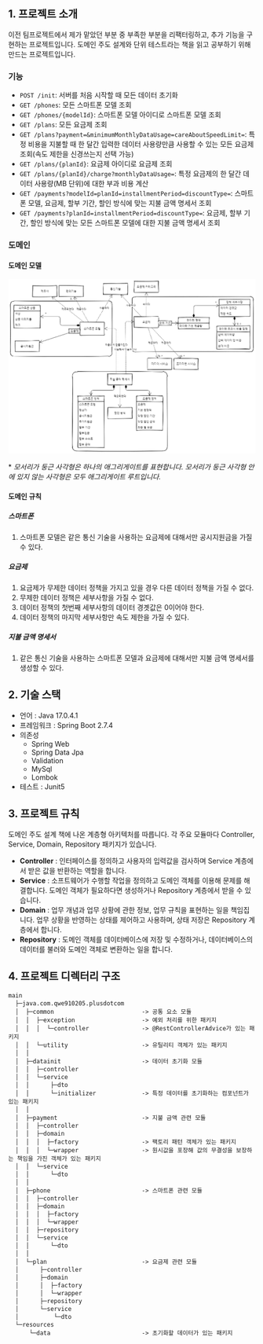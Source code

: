 ## 1. 프로젝트 소개
이전 팀프로젝트에서 제가 맡았던 부분 중 부족한 부분을 리팩터링하고, 추가 기능을 구현하는 프로젝트입니다.
도메인 주도 설계와 단위 테스트라는 책을 읽고 공부하기 위해 만드는 프로젝트입니다.
### 기능
* ```POST /init```: 서버를 처음 시작할 때 모든 데이터 초기화
* ```GET /phones```: 모든 스마트폰 모델 조회
* ```GET /phones/{modelId}```: 스마트폰 모델 아이디로 스마트폰 모델 조회
* ```GET /plans```: 모든 요금제 조회
* ```GET /plans?payment=&minimumMonthlyDataUsage=careAboutSpeedLimit=```: 특정 비용을 지불할 때 한 달간 입력한 데이터 사용량만큼 사용할 수 있는 모든 요금제 조회(속도 제한을 신경쓰는지 선택 가능)
* ```GET /plans/{planId}```: 요금제 아이디로 요금제 조회
* ```GET /plans/{planId}/charge?monthlyDataUsage=```: 특정 요금제의 한 달간 데이터 사용량(MB 단위)에 대한 부과 비용 계산
* ```GET /payments?modelId=planId=installmentPeriod=discountType=```: 스마트폰 모델, 요금제, 할부 기간, 할인 방식에 맞는 지불 금액 명세서 조회
* ```GET /payments?planId=installmentPeriod=discountType=```: 요금제, 할부 기간, 할인 방식에 맞는 모든 스마트폰 모델에 대한 지불 금액 명세서 조회

### 도메인
#### 도메인 모델
![도메인 모델](images/domain-model.png)

\* _모서리가 둥근 사각형은 하나의 애그리게이트를 표현합니다. 모서리가 둥근 사각형 안에 있지 않는 사각형은 모두 애그리게이트 루트입니다._

#### 도메인 규칙
##### 스마트폰
1. 스마트폰 모델은 같은 통신 기술을 사용하는 요금제에 대해서만 공시지원금을 가질 수 있다.

##### 요금제
1. 요금제가 무제한 데이터 정책을 가지고 있을 경우 다른 데이터 정책을 가질 수 없다.
2. 무제한 데이터 정책은 세부사항을 가질 수 없다.
3. 데이터 정책의 첫번째 세부사항의 데이터 경곗값은 0이어야 한다.
4. 데이터 정책의 마지막 세부사항만 속도 제한을 가질 수 있다.

##### 지불 금액 명세서
1. 같은 통신 기술을 사용하는 스마트폰 모델과 요금제에 대해서만 지불 금액 명세서를 생성할 수 있다.

## 2. 기술 스택
* 언어 : Java 17.0.4.1
* 프레임워크 : Spring Boot 2.7.4
* 의존성
    * Spring Web
    * Spring Data Jpa
    * Validation
    * MySql
    * Lombok
* 테스트 : Junit5

## 3. 프로젝트 규칙
도메인 주도 설계 책에 나온 계층형 아키텍처를 따릅니다.
각 주요 모듈마다 Controller, Service, Domain, Repository 패키지가 있습니다.
* **Controller** : 인터페이스를 정의하고 사용자의 입력값을 검사하며 Service 계층에서 받은 값을 반환하는 역할을 합니다.
* **Service** : 소프트웨어가 수행할 작업을 정의하고 도메인 객체를 이용해 문제를 해결합니다. 도메인 객체가 필요하다면 생성하거나 Repository 계층에서 받을 수 있습니다.
* **Domain** : 업무 개념과 업무 상황에 관한 정보, 업무 규칙을 표현하는 일을 책임집니다. 업무 상황을 반영하는 상태를 제어하고 사용하며, 상태 저장은 Repository 계층에서 합니다.
* **Repository** : 도메인 객체를 데이터베이스에 저장 및 수정하거나, 데이터베이스의 데이터를 불러와 도메인 객체로 변환하는 일을 합니다.

## 4. 프로젝트 디렉터리 구조
```
main
  ├─java.com.qwe910205.plusdotcom
  │  ├─common                         -> 공통 요소 모듈
  │  │  ├─exception                   -> 예외 처리를 위한 패키지
  │  │  │  └─controller               -> @RestControllerAdvice가 있는 패키지
  │  │  └─utility                     -> 유틸리티 객체가 있는 패키지
  │  │
  │  ├─datainit                       -> 데이터 초기화 모듈
  │  │  ├─controller
  │  │  └─service
  │  │      ├─dto 
  │  │      └─initializer             -> 특정 데이터를 초기화하는 컴포넌트가 있는 패키지
  │  │
  │  ├─payment                        -> 지불 금액 관련 모듈
  │  │  ├─controller
  │  │  ├─domain  
  │  │  │  ├─factory                  -> 팩토리 패턴 객체가 있는 패키지
  │  │  │  └─wrapper                  -> 원시값을 포장해 값의 무결성을 보장하는 책임을 가진 객체가 있는 패키지
  │  │  └─service
  │  │      └─dto
  │  │
  │  ├─phone                          -> 스마트폰 관련 모듈
  │  │  ├─controller
  │  │  ├─domain
  │  │  │  ├─factory
  │  │  │  └─wrapper
  │  │  ├─repository
  │  │  └─service
  │  │      └─dto
  │  │
  │  └─plan                           -> 요금제 관련 모듈
  │      ├─controller
  │      ├─domain
  │      │  ├─factory
  │      │  └─wrapper
  │      ├─repository
  │      └─service
  │          └─dto
  └─resources
      └─data                          -> 초기화할 데이터가 있는 패키지
```
